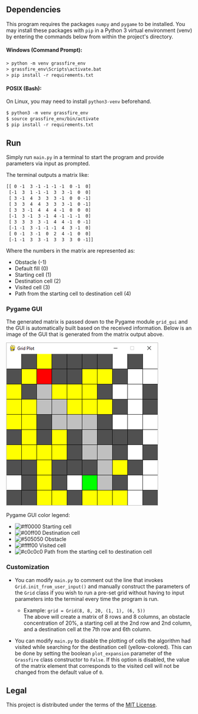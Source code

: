 Dependencies
------------
This program requires the packages `numpy` and `pygame` to be installed. You may install these packages with `pip` in a Python 3 virtual environment (venv) by entering the commands below from within the project's directory.

#### Windows (Command Prompt):
```
> python -m venv grassfire_env
> grassfire_env\Scripts\activate.bat
> pip install -r requirements.txt
```

#### POSIX (Bash):
On Linux, you may need to install `python3-venv` beforehand.
```
$ python3 -m venv grassfire_env
$ source grassfire_env/bin/activate
$ pip install -r requirements.txt
```

Run
---
Simply run `main.py` in a terminal to start the program and provide parameters via input as prompted.

The terminal outputs a matrix like:
```
[[ 0 -1  3 -1 -1 -1 -1  0 -1  0]
 [-1  3  1 -1 -1  3  3 -1  0  0]
 [ 3 -1  4  3  3  3 -1  0  0 -1]
 [ 3  3  4  4  3  3  3 -1  0 -1]
 [ 3  3 -1  4  4  4 -1  0  0  0]
 [-1  3 -1  3 -1  4 -1 -1 -1  0]
 [ 3  3  3  3 -1  4  4 -1  0 -1]
 [-1 -1  3 -1 -1 -1  4  3 -1  0]
 [ 0 -1  3 -1  0  2  4 -1  0  0]
 [-1 -1  3  3 -1  3  3  3  0 -1]]
 ```
Where the numbers in the matrix are represented as:
* Obstacle (-1)
* Default fill (0)
* Starting cell (1)
* Destination cell (2)
* Visited cell (3)
* Path from the starting cell to destination cell (4)
 
### Pygame GUI
The generated matrix is passed down to the Pygame module `grid_gui` and the GUI is automatically built based on the received information. Below is an image of the GUI that is generated from the matrix output above.

![gui](/images/grid_expansion_plot.png)

Pygame GUI color legend:
* ![#ff0000](https://placehold.co/15x15/ff0000/ff0000.svg) Starting cell
* ![#00ff00](https://placehold.co/15x15/00ff00/00ff00.svg) Destination cell
* ![#505050](https://placehold.co/15x15/505050/505050.svg) Obstacle
* ![#ffff00](https://placehold.co/15x15/ffff00/ffff00.svg) Visited cell
* ![#c0c0c0](https://placehold.co/15x15/c0c0c0/c0c0c0.svg) Path from the starting cell to destination cell

### Customization
* You can modify `main.py` to comment out the line that invokes `Grid.init_from_user_input()` and manually construct the parameters of the `Grid` class if you wish to run a pre-set grid without having to input parameters into the terminal every time the program is run.
    * Example: `grid = Grid(8, 8, 20, (1, 1), (6, 5))`<br>The above will create a matrix of 8 rows and 8 columns, an obstacle concentration of 20%, a starting cell at the 2nd row and 2nd column, and a destination cell at the 7th row and 6th column.

* You can modify `main.py` to disable the plotting of cells the algorithm had visited while searching for the destination cell (yellow-colored). This can be done by setting the boolean `plot_expansion` parameter of the `Grassfire` class constructor to `False`. If this option is disabled, the value of the matrix element that corresponds to the visited cell will not be changed from the default value of `0`.

Legal
-----
This project is distributed under the terms of the [MIT License](LICENSE).
